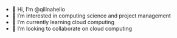 - 👋 Hi, I’m @qilinahello
- 👀 I’m interested in computing science and project management
- 🌱 I’m currently learning cloud computing
- 💞️ I’m looking to collaborate on cloud computing

<!---
qilinahello/qilinahello is a ✨ special ✨ repository because its `README.md` (this file) appears on your GitHub profile.
You can click the Preview link to take a look at your changes.
--->
